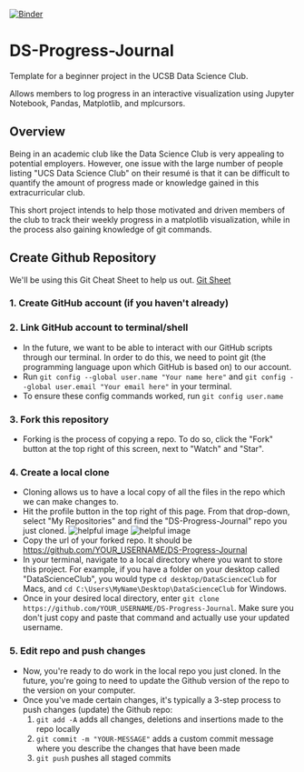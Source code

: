 [![Binder](https://mybinder.org/badge_logo.svg)](https://mybinder.org/v2/gh/parkervg/DS-Progress-Journal/master)
# DS-Progress-Journal

Template for a beginner project in the UCSB Data Science Club.

Allows members to log progress in an interactive visualization using Jupyter Notebook, Pandas, Matplotlib, and mplcursors.

## Overview 

Being in an academic club like the Data Science Club is very appealing to potential employers. However, one issue with the large number of people listing "UCS Data Science Club" on their resumé is that it can be difficult to quantify the amount of progress made or knowledge gained in this extracurricular club.

This short project intends to help those motivated and driven members of the club to track their weekly progress in a matplotlib visualization, while in the process also gaining knowledge of git commands.


## Create Github Repository
We'll be using this Git Cheat Sheet to help us out. [Git Sheet](https://github.github.com/training-kit/downloads/github-git-cheat-sheet.pdf)

### 1. Create GitHub account (if you haven't already) 
### 2. Link GitHub account to terminal/shell
  - In the future, we want to be able to interact with our GitHub scripts through our terminal. In order to do this, we need to point git (the programming language upon which GitHub is based on) to our account.
  - Run `git config --global user.name "Your name here"` and `git config --global user.email "Your email here"` in your terminal.
  - To ensure these config commands worked, run `git config user.name`  
### 3. Fork this repository 
  - Forking is the process of copying a repo. To do so, click the "Fork" button at the top right of this screen, next to "Watch" and "Star".
### 4. Create a local clone
  - Cloning allows us to have a local copy of all the files in the repo which we can make changes to.
  - Hit the profile button in the top right of this page. From that drop-down, select "My Repositories" and find the "DS-Progress-Journal" repo you just cloned.
  ![helpful image](https://github.com/parkervg/DS-Progress-Journal/blob/master/resources/my_profile.png)
  ![helpful image](https://github.com/parkervg/DS-Progress-Journal/blob/master/resources/your_repositories.png)
  - Copy the url of your forked repo. It should be https://github.com/YOUR_USERNAME/DS-Progress-Journal
  - In your terminal, navigate to a local directory where you want to store this project. For example, if you have a folder on your desktop called "DataScienceClub", you would type `cd desktop/DataScienceClub` for Macs, and `cd C:\Users\MyName\Desktop\DataScienceClub` for Windows.
  - Once in your desired local directory, enter `git clone https://github.com/YOUR_USERNAME/DS-Progress-Journal`. Make sure you don't just copy and paste that command and actually use your updated username.
### 5. Edit repo and push changes
  - Now, you're ready to do work in the local repo you just cloned. In the future, you're going to need to update the Github version of the repo to the version on your computer.
  - Once you've made certain changes, it's typically a 3-step process to push changes (update) the Github repo:
      1. `git add -A`                 adds all changes, deletions and insertions made to the repo locally 
      2. `git commit -m "YOUR-MESSAGE"`         adds a custom commit message where you describe the changes that have been made
      3. `git push`                 pushes all staged commits
  
